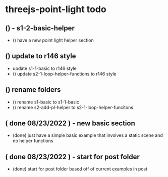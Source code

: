 # threejs-point-light todo

## () - s1-2-basic-helper 
* () have a new point light helper section

## () update to r146 style
* update s1-1-basic to r146 style
* () update s2-1-loop-helper-functions to r146 style

## () rename folders
* () rename s1-basic to s1-1-basic
* () rename s2-add-pl-helper to s2-1-loop-helper-funcitons

## ( done 08/23/2022 ) - new basic section
* (done) just have a simple basic example that involves a static scene and no helper functions

## ( done 08/23/2022 ) - start for post folder
* (done) start for post folder based off of current examples in post
